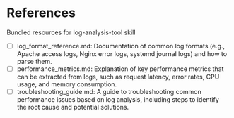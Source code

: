 # References

Bundled resources for log-analysis-tool skill

- [ ] log_format_reference.md: Documentation of common log formats (e.g., Apache access logs, Nginx error logs, systemd journal logs) and how to parse them.
- [ ] performance_metrics.md: Explanation of key performance metrics that can be extracted from logs, such as request latency, error rates, CPU usage, and memory consumption.
- [ ] troubleshooting_guide.md: A guide to troubleshooting common performance issues based on log analysis, including steps to identify the root cause and potential solutions.
